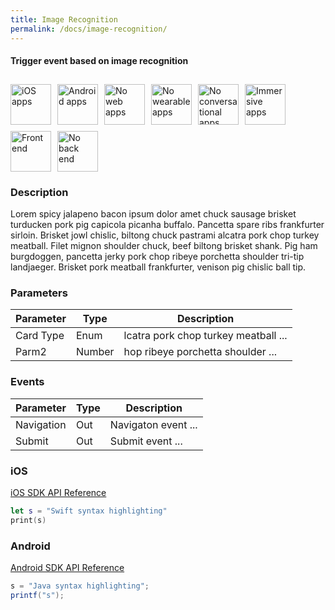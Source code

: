 ```yaml
---
title: Image Recognition
permalink: /docs/image-recognition/
---
```


#### Trigger event based on image recognition

<div style="display: flex; flex-wrap: wrap;">
<img src="../assets/apple-black.png" title="Supports iOS apps" alt="iOS apps" width="65" style="margin: 10px 10px 0 0;" />
<img src="../assets/android-black.png" title="Supports Android apps" alt="Android apps" width="65" style="margin: 10px 10px 0 0;" />
<img src="../assets/js-grey.png" title="Does not supports web apps" alt="No web apps" width="65" style="margin: 10px 10px 0 0;" />
<img src="../assets/watch-grey.png" title="Does not support wearable apps" alt="No wearable apps" width="65" style="margin: 10px 10px 0 0;" />
<img src="../assets/chat-grey.png" title="Does not support chat or voice apps" alt="No conversational apps" width="65" style="margin: 10px 10px 0 0;" />
<img src="../assets/ar-black.png" title="Supports immersive apps" alt="Immersive apps" width="65" style="margin: 10px 10px 0 0;" />
<img src="../assets/fe-black.png" title="Has front-end components" alt="Front end" width="65" style="margin: 10px 10px 0 0;" />
<img src="../assets/be-grey.png" title="Does not require back-end components" alt="No back end" width="65" style="margin: 10px 10px 0 0;" />
</div>

### Description

Lorem spicy jalapeno bacon ipsum dolor amet chuck sausage brisket turducken pork pig capicola picanha buffalo. Pancetta spare ribs frankfurter sirloin. Brisket jowl chislic, biltong chuck pastrami alcatra pork chop turkey meatball. Filet mignon shoulder chuck, beef biltong brisket shank. Pig ham burgdoggen, pancetta jerky pork chop ribeye porchetta shoulder tri-tip landjaeger. Brisket pork meatball frankfurter, venison pig chislic ball tip.

### Parameters

| Parameter | Type   | Description                          |
| --------- | ------ | ------------------------------------ |
| Card Type | Enum   | lcatra pork chop turkey meatball ... |
| Parm2     | Number | hop ribeye porchetta shoulder ...    |

### Events

| Parameter  | Type | Description         |
| ---------- | ---- | ------------------- |
| Navigation | Out  | Navigaton event ... |
| Submit     | Out  | Submit event ...    |

### iOS

[iOS SDK API Reference](https://developer.sap.com)

```swift
let s = "Swift syntax highlighting"
print(s)
```

### Android

[Android SDK API Reference](https://developer.sap.com)

```java
s = "Java syntax highlighting";
printf("s");
```
